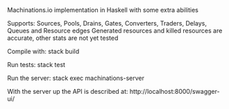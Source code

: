 Machinations.io implementation in Haskell with some extra abilities

Supports: Sources, Pools, Drains, Gates, Converters, Traders, Delays, Queues and Resource edges
Generated resources and killed resources are accurate, other stats are not yet tested




Compile with: stack build

Run tests: stack test 

Run the server: stack exec machinations-server

With the server up the API is described at: http://localhost:8000/swagger-ui/
